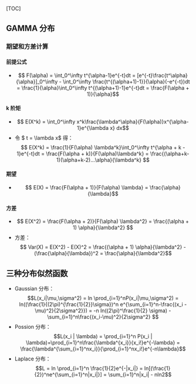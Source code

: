 [TOC]

## GAMMA 分布

### 期望和方差计算

#### 前提公式

- $$ F(\alpha) = \int_0^\infty t^{\alpha-1}e^{-t}dt = [e^{-t}\frac{t^\alpha}{\alpha}]_0^\infty - \int_0^\infty \frac{t^{(\alpha+1)-1}}{\alpha}(-e^{-t})dt = \frac{1}{\alpha}\int_0^\infty t^{(\alpha+1)-1}e^{-t}dt = \frac{F(\alpha + 1)}{\alpha}$$

#### k 阶矩

- $$ E(X^k) = \int_0^\infty x^k\frac{\lambda^\alpha}{F(\alpha)}x^{\alpha-1}e^{\lambda x} dx$$
- 令 $ t = \lambda x$ 得：$$ E(X^k) = \frac{1}{F(\alpha) \lambda^k}\int_0^\infty t^{\alpha + k - 1}e^{-t}dt = \frac{F(\alpha + k)}{F(\alpha)\lambda^k} = \frac{(\alpha+k-1)(\alpha+k-2)...\alpha}{\lambda^k} $$

#### 期望

- $$ E(X) = \frac{F(\alpha + 1)}{F(\alpha) \lambda} = \frac{\alpha}{\lambda}$$

#### 方差

- $$ E(X^2) = \frac{F(\alpha + 2)}{F(\alpha) \lambda^2} = \frac{(\alpha + 1) \alpha}{\lambda^2} $$
- 方差：$$ Var(X) = E(X^2) - E(X)^2 = \frac{(\alpha + 1) \alpha}{\lambda^2} - (\frac{\alpha}{\lambda})^2 = \frac{\alpha}{\lambda^2}$$

## 三种分布似然函数

* Gaussian 分布：$$L(x_i|\mu,\sigma^2) = ln \prod_{i=1}^nP(x_i|\mu,\sigma^2)  = ln((\frac{1}{(2\pi)^{\frac{1}{2}}\sigma})^n e^{\sum_{i=1}^n-\frac{(x_i - \mu)^2}{2\sigma^2}}) = -n ln((2\pi)^\frac{1}{2} \sigma) - \sum_{i=1}^n\frac{(x_i-\mu)^2}{2\sigma^2} $$
* Possion 分布：$$L(x_i | \lambda) = \prod_{i=1}^n P(x_i | \lambda)=\prod_{i=1}^n\frac{\lambda^{x_i}}{x_i!}e^{-\lambda} = \frac{\lambda^{\sum_{i=1}^nx_i}}{\prod_{i=1}^nx_i!}e^{-n\lambda}$$
* Laplace 分布：$$L = ln \prod_{i=1}^n \frac{1}{2}e^{-|x_i|} = ln[(\frac{1}{2})^ne^{\sum_{i=1}^n|x_i|}] = \sum_{i=1}^n|x_i| - nln2$$

